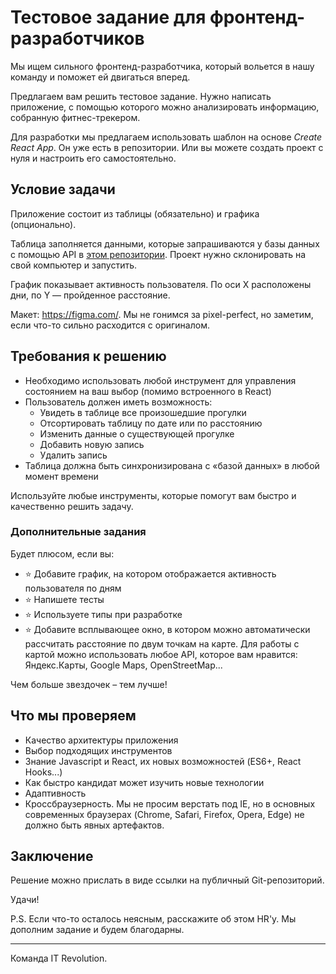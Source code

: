 # Тестовое задание для фронтенд-разработчиков

Мы ищем сильного фронтенд-разработчика, который вольется в нашу команду и поможет ей двигаться вперед.

Предлагаем вам решить тестовое задание. Нужно написать приложение, с помощью которого можно анализировать информацию, собранную фитнес-трекером.

Для разработки мы предлагаем использовать шаблон на основе *Create React App*. Он уже есть в репозитории. Или вы можете создать проект с нуля и настроить его самостоятельно. 

## Условие задачи

Приложение состоит из таблицы (обязательно) и графика (опционально).

Таблица заполняется данными, которые запрашиваются у базы данных с помощью API в [этом репозитории](https://github.com/itrevolution-perm/test-task-api). Проект нужно склонировать на свой компьютер и запустить.

График показывает активность пользователя. По оси X расположены дни, по Y — пройденное расстояние.

Макет: https://figma.com/. Мы не гонимся за pixel-perfect, но заметим, если что-то сильно расходится с оригиналом.

## Требования к решению

- Необходимо использовать любой инструмент для управления состоянием на ваш выбор (помимо встроенного в React)
- Пользователь должен иметь возможность:
  - Увидеть в таблице все произошедшие прогулки
  - Отсортировать таблицу по дате или по расстоянию
  - Изменить данные о существующей прогулке
  - Добавить новую запись
  - Удалить запись
- Таблица должна быть синхронизирована с «базой данных» в любой момент времени

Используйте любые инструменты, которые помогут вам быстро и качественно решить задачу.

### Дополнительные задания

Будет плюсом, если вы:

- ⭐ Добавите график, на котором отображается активность пользователя по дням
- ⭐ Напишете тесты
- ⭐ Используете типы при разработке
- ⭐ Добавите всплывающее окно, в котором можно автоматически рассчитать расстояние по двум точкам на карте. Для работы с картой можно использовать любое API, которое вам нравится: Яндекс.Карты, Google Maps, OpenStreetMap...

Чем больше звездочек – тем лучше!

## Что мы проверяем

- Качество архитектуры приложения
- Выбор подходящих инструментов
- Знание Javascript и React, их новых возможностей (ES6+, React Hooks...)
- Как быстро кандидат может изучить новые технологии
- Адаптивность
- Кроссбраузерность. Мы не просим верстать под IE, но в основных современных браузерах (Chrome, Safari, Firefox, Opera, Edge) не должно быть явных артефактов.

## Заключение

Решение можно прислать в виде ссылки на публичный Git-репозиторий.

Удачи!

P.S. Если что-то осталось неясным, расскажите об этом HR'у. Мы дополним задание и будем благодарны.

---

Команда IT Revolution.
